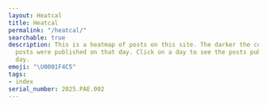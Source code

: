```yaml
---
layout: Heatcal
title: Heatcal
permalink: "/heatcal/"
searchable: true
description: This is a heatmap of posts on this site. The darker the color, the more
  posts were published on that day. Click on a day to see the posts published on that
  day.
emoji: "\U0001F4C5"
tags:
- index
serial_number: 2025.PAE.002
---
```

